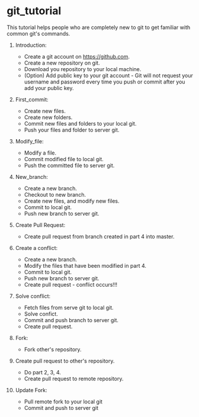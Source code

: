 # git_tutorial
This tutorial helps people who are completely new to git to get familiar with common git's commands. 

1. Introduction:
   - Create a git account on https://github.com.
   - Create a new repository on git. 
   - Download you repository to your local machine.
   - (Option) Add public key to your git account - Git will not request your username and password every time you push or commit after you add your public key.
   
2. First_commit:
   - Create new files.
   - Create new folders.
   - Commit new files and folders to your local git.
   - Push your files and folder to server git.
   
3. Modify_file:
   - Modify a file.
   - Commit modified file to local git.
   - Push the committed file to server git.
   
4. New_branch:
   - Create a new branch.
   - Checkout to new branch.
   - Create new files, and modify new files.
   - Commit to local git.
   - Push new branch to server git.
   
5. Create Pull Request:
   - Create pull request from branch created in part 4 into master.
   
6. Create a conflict:
   - Create a new branch.
   - Modify the files that have been modified in part 4.
   - Commit to local git.
   - Push new branch to server git.
   - Create pull request - conflict occurs!!!
   
7. Solve conflict:
   - Fetch files from serve git to local git.
   - Solve confict.
   - Commit and push branch to server git.
   - Create pull request.
   
8. Fork:
   - Fork other's repository.
   
9. Create pull request to other's repository.
   - Do part 2, 3, 4.
   - Create pull request to remote repository.
   
10. Update Fork:
    - Pull remote fork to your local git
    - Commit and push to server git
   
  
 
